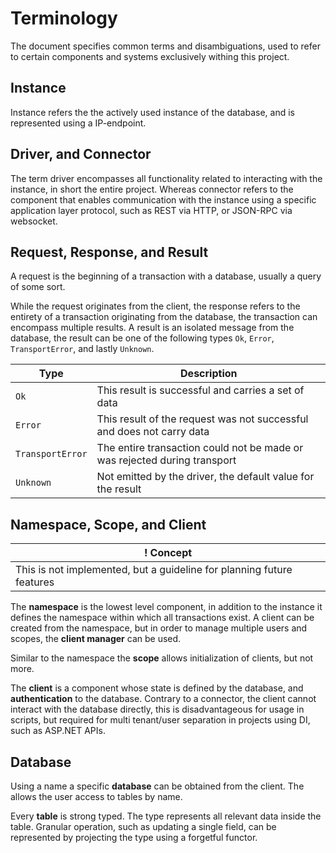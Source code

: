 # Terminology

The document specifies common terms and disambiguations, used to refer to certain components and systems exclusively withing this project.

## Instance

Instance refers the the actively used instance of the database, and is represented using a IP-endpoint.

## Driver, and Connector

The term driver encompasses all functionality related to interacting with the instance, in short the entire project. Whereas connector refers to the component that enables communication with the instance using a specific application layer protocol, such as REST via HTTP, or JSON-RPC via websocket.

## Request, Response, and Result

A request is the beginning of a transaction with a database, usually a query of some sort.

While the request originates from the client, the response refers to the entirety of a transaction originating from the database, the transaction can encompass multiple results. A result is an isolated message from the database, the result can be one of the following types `Ok`, `Error`, `TransportError`, and lastly `Unknown`.

| Type             | Description                                                               |
| ---------------- | ------------------------------------------------------------------------- |
| `Ok`             | This result is successful and carries a set of data                       |
| `Error`          | This result of the request was not successful and does not carry data     |
| `TransportError` | The entire transaction could not be made or was rejected during transport |
| `Unknown`        | Not emitted by the driver, the default value for the result               |

## Namespace, Scope, and Client
| ! Concept                                                             |
| --------------------------------------------------------------------- |
| This is not implemented, but a guideline for planning future features |

The **namespace** is the lowest level component, in addition to the instance it defines the namespace within which all transactions exist. A client can be created from the namespace, but in order to manage multiple users and scopes, the **client manager** can be used.

Similar to the namespace the **scope** allows initialization of clients, but not more.

The **client** is a component whose state is defined by the database, and **authentication** to the database. Contrary to a connector, the client cannot interact with the database directly, this is disadvantageous for usage in scripts, but required for multi tenant/user separation in projects using DI, such as ASP.NET APIs.

## Database

Using a name a specific **database** can be obtained from the client. The allows the user access to tables by name.

Every **table** is strong typed. The type represents all relevant data inside the table.
Granular operation, such as updating a single field, can be represented by projecting the type using a forgetful functor.
